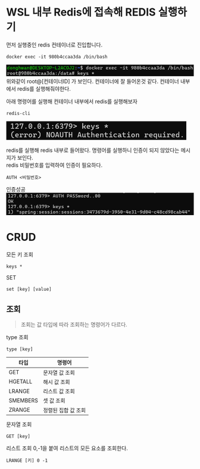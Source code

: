 # WSL 내부 Redis에 접속해 REDIS 실행하기

먼저 실행중인 redis 컨테이너로 진입합니다.

```
docker exec -it 980b4ccaa3da /bin/bash
```

![alt text](/resources/img/image.png)
위와같이 root@[컨테이너ID] 가 보인다. 컨테이너에 잘 들어온것 같다.
컨테이너 내부에서 redis를 실행해줘야한다.

아래 명령어를 실행해 컨테이너 내부에서 redis를 실행해보자
```
redis-cli
```
![alt text](/resources/img/image-1.png)

redis를 실행해 redis 내부로 들어왔다. 
명령어를 실행하니 인증이 되지 않았다는 메시지가 보인다.  
redis 비밀번호를 입력하여 인증이 필요하다.
```
AUTH <비밀번호>
```

인증성공
![alt text](/resources/img/image-2.png)

# CRUD


모든 키 조회
```
keys *
```

SET 
```
set [key] [value]
```

## 조회
> 조회는 값 타입에 따라 조회하는 명령어가 다르다.

type 조회 
```
type [key]
```

타입|명령어
--|--
GET| 문자열 값 조회
HGETALL| 해시 값 조회
LRANGE| 리스트 값 조회
SMEMBERS| 셋 값 조회
ZRANGE| 정렬된 집합 값 조회

문자열 조회
```
GET [key]
```

리스트 조회 0,-1을 붙여 리스트의 모든 요소를 조회한다.
```
LRANGE [키] 0 -1
```
